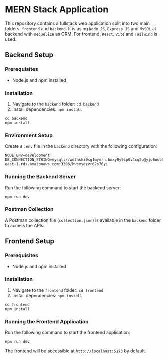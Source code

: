 # MERN Stack Application

This repository contains a fullstack web application split into two main folders: `frontend` and `backend`. It is using `Node.JS`, `Express.JS` and `MySQL` at backend with `sequelize` as ORM. For frontend, `React`, `Vite` and `Tailwind` is used.

## Backend Setup

### Prerequisites

- Node.js and npm installed

### Installation

1. Navigate to the `backend` folder: `cd backend`
2. Install dependencies: `npm install`

```
cd backend
npm install
```

### Environment Setup

Create a `.env` file in the `backend` directory with the following configuration:

```
NODE_ENV=development
DB_CONNECTION_STRING=mysql://wo7hski0sg1mymrh:bmxy8y9ip0v4cq5u@yjo6uubt3u5c16az.cbetxkdyhwsb.us-east-1.rds.amazonaws.com:3306/hwsmyezvr62s76yi
```

### Running the Backend Server

Run the following command to start the backend server:

```
npm run dev
```

### Postman Collection

A Postman collection file (`collection.json`) is available in the `backend` folder to access the APIs.

## Frontend Setup

### Prerequisites

- Node.js and npm installed

### Installation

1. Navigate to the `frontend` folder: `cd frontend`
2. Install dependencies: `npm install`

```
cd frontend
npm install
```

### Running the Frontend Application

Run the following command to start the frontend application:

```
npm run dev
```

The frontend will be accessible at `http://localhost:5173` by default.
